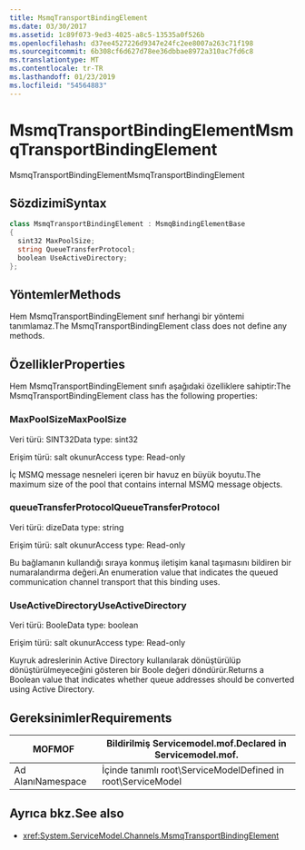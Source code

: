 ```yaml
---
title: MsmqTransportBindingElement
ms.date: 03/30/2017
ms.assetid: 1c89f073-9ed3-4025-a8c5-13535a0f526b
ms.openlocfilehash: d37ee4527226d9347e24fc2ee8007a263c71f198
ms.sourcegitcommit: 6b308cf6d627d78ee36dbbae8972a310ac7fd6c8
ms.translationtype: MT
ms.contentlocale: tr-TR
ms.lasthandoff: 01/23/2019
ms.locfileid: "54564883"
---
```

# <a name="msmqtransportbindingelement"></a><span data-ttu-id="d12bf-102">MsmqTransportBindingElement</span><span class="sxs-lookup"><span data-stu-id="d12bf-102">MsmqTransportBindingElement</span></span>
<span data-ttu-id="d12bf-103">MsmqTransportBindingElement</span><span class="sxs-lookup"><span data-stu-id="d12bf-103">MsmqTransportBindingElement</span></span>  
  
## <a name="syntax"></a><span data-ttu-id="d12bf-104">Sözdizimi</span><span class="sxs-lookup"><span data-stu-id="d12bf-104">Syntax</span></span>  
  
```csharp
class MsmqTransportBindingElement : MsmqBindingElementBase  
{  
  sint32 MaxPoolSize;  
  string QueueTransferProtocol;  
  boolean UseActiveDirectory;  
};  
```  
  
## <a name="methods"></a><span data-ttu-id="d12bf-105">Yöntemler</span><span class="sxs-lookup"><span data-stu-id="d12bf-105">Methods</span></span>  
 <span data-ttu-id="d12bf-106">Hem MsmqTransportBindingElement sınıf herhangi bir yöntemi tanımlamaz.</span><span class="sxs-lookup"><span data-stu-id="d12bf-106">The MsmqTransportBindingElement class does not define any methods.</span></span>  
  
## <a name="properties"></a><span data-ttu-id="d12bf-107">Özellikler</span><span class="sxs-lookup"><span data-stu-id="d12bf-107">Properties</span></span>  
 <span data-ttu-id="d12bf-108">Hem MsmqTransportBindingElement sınıfı aşağıdaki özelliklere sahiptir:</span><span class="sxs-lookup"><span data-stu-id="d12bf-108">The MsmqTransportBindingElement class has the following properties:</span></span>  
  
### <a name="maxpoolsize"></a><span data-ttu-id="d12bf-109">MaxPoolSize</span><span class="sxs-lookup"><span data-stu-id="d12bf-109">MaxPoolSize</span></span>  
 <span data-ttu-id="d12bf-110">Veri türü: SINT32</span><span class="sxs-lookup"><span data-stu-id="d12bf-110">Data type: sint32</span></span>  
  
 <span data-ttu-id="d12bf-111">Erişim türü: salt okunur</span><span class="sxs-lookup"><span data-stu-id="d12bf-111">Access type: Read-only</span></span>  
  
 <span data-ttu-id="d12bf-112">İç MSMQ message nesneleri içeren bir havuz en büyük boyutu.</span><span class="sxs-lookup"><span data-stu-id="d12bf-112">The maximum size of the pool that contains internal MSMQ message objects.</span></span>  
  
### <a name="queuetransferprotocol"></a><span data-ttu-id="d12bf-113">queueTransferProtocol</span><span class="sxs-lookup"><span data-stu-id="d12bf-113">QueueTransferProtocol</span></span>  
 <span data-ttu-id="d12bf-114">Veri türü: dize</span><span class="sxs-lookup"><span data-stu-id="d12bf-114">Data type: string</span></span>  
  
 <span data-ttu-id="d12bf-115">Erişim türü: salt okunur</span><span class="sxs-lookup"><span data-stu-id="d12bf-115">Access type: Read-only</span></span>  
  
 <span data-ttu-id="d12bf-116">Bu bağlamanın kullandığı sıraya konmuş iletişim kanal taşımasını bildiren bir numaralandırma değeri.</span><span class="sxs-lookup"><span data-stu-id="d12bf-116">An enumeration value that indicates the queued communication channel transport that this binding uses.</span></span>  
  
### <a name="useactivedirectory"></a><span data-ttu-id="d12bf-117">UseActiveDirectory</span><span class="sxs-lookup"><span data-stu-id="d12bf-117">UseActiveDirectory</span></span>  
 <span data-ttu-id="d12bf-118">Veri türü: Boole</span><span class="sxs-lookup"><span data-stu-id="d12bf-118">Data type: boolean</span></span>  
  
 <span data-ttu-id="d12bf-119">Erişim türü: salt okunur</span><span class="sxs-lookup"><span data-stu-id="d12bf-119">Access type: Read-only</span></span>  
  
 <span data-ttu-id="d12bf-120">Kuyruk adreslerinin Active Directory kullanılarak dönüştürülüp dönüştürülmeyeceğini gösteren bir Boole değeri döndürür.</span><span class="sxs-lookup"><span data-stu-id="d12bf-120">Returns a Boolean value that indicates whether queue addresses should be converted using Active Directory.</span></span>  
  
## <a name="requirements"></a><span data-ttu-id="d12bf-121">Gereksinimler</span><span class="sxs-lookup"><span data-stu-id="d12bf-121">Requirements</span></span>  
  
|<span data-ttu-id="d12bf-122">MOF</span><span class="sxs-lookup"><span data-stu-id="d12bf-122">MOF</span></span>|<span data-ttu-id="d12bf-123">Bildirilmiş Servicemodel.mof.</span><span class="sxs-lookup"><span data-stu-id="d12bf-123">Declared in Servicemodel.mof.</span></span>|  
|---------|-----------------------------------|  
|<span data-ttu-id="d12bf-124">Ad Alanı</span><span class="sxs-lookup"><span data-stu-id="d12bf-124">Namespace</span></span>|<span data-ttu-id="d12bf-125">İçinde tanımlı root\ServiceModel</span><span class="sxs-lookup"><span data-stu-id="d12bf-125">Defined in root\ServiceModel</span></span>|  
  
## <a name="see-also"></a><span data-ttu-id="d12bf-126">Ayrıca bkz.</span><span class="sxs-lookup"><span data-stu-id="d12bf-126">See also</span></span>
- <xref:System.ServiceModel.Channels.MsmqTransportBindingElement>
